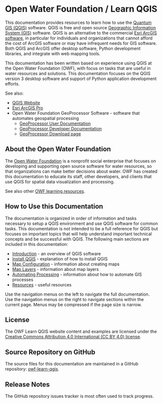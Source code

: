 # Open Water Foundation / Learn QGIS #

This documentation provides resources to learn how to use the [Quantum GIS (QGIS)](https://www.qgis.org) software.
QGIS is free and open source [Geographic Information System (GIS)](https://en.wikipedia.org/wiki/Geographic_information_system) software.
QGIS is an alternative to the commercial [Esri ArcGIS software](https://www.arcgis.com),
in particular for individuals and organizations that cannot afford the cost of ArcGIS software
or may have infrequent needs for GIS software.
Both QGIS and ArcGIS offer desktop software, Python development libraries, and integrate with web mapping tools.

This documentation has been written based on experience using QGIS at the Open Water Foundation (OWF),
with focus on tasks that are useful in water resources and solutions.
This documentation focuses on the QGIS version 3 desktop software and support of Python application development efforts.

See also:

* [QGIS Website](https://qgis.org/en/site/)
* [Esri ArcGIS Pro](https://www.esri.com/en-us/arcgis/products/arcgis-pro/overview)
* Open Water Foundation GeoProcessor Software - software that automates geospatial processing
	+ [GeoProcessor User Documentation](https://software.openwaterfoundation.org/geoprocessor/latest/doc-user/)
	+ [GeoProcessor Developer Documentation](https://software.openwaterfoundation.org/geoprocessor/latest/doc-dev/)
	* [GeoProcessor Download page](https://software.openwaterfoundation.org/geoprocessor/)

## About the Open Water Foundation ##

The [Open Water Foundation](https://openwaterfoundation.org) is a nonprofit social enterprise that focuses
on developing and supporting open source software for water resources, so that organizations can make better decisions about water.
OWF has created this documentation to educate its staff, other developers, and clients that use QGIS for spatial data visualization and processing.

See also other [OWF learning resources](https://learn.openwaterfoundation.org).

## How to Use this Documentation ##

The documentation is organized in order of information and tasks necessary to setup a QGIS environment and
use QGIS software for common tasks.
This documentation is not intended to be a full reference for QGIS but focuses on important topics that
will help understand important technical concepts and be successful with QGIS. 
The following main sections are included in this documentation: 

- [Introduction](introduction.md) - an overview of QGIS software
- [Install QGIS](install-qgis/install-qgis.md) - explanation of how to install QGIS
- [Map Configuration](map-config/overview.md) - information about creating maps
- [Map Layers](map-layers/overview.md) - information about map layers 
- [Automating Processing](automation/overview.md) - information about how to automate GIS processes
- [Resources](resources.md) - useful resources

Use the navigation menus on the left to navigate the full documentation.
Use the navigation menus on the right to navigate sections within the current page.
Menus may be compressed if the page size is narrow.

## License ##

The OWF Learn QGIS website content and examples are licensed under the
[Creative Commons Attribution 4.0 International (CC BY 4.0) license](https://creativecommons.org/licenses/by/4.0/).

## Source Repository on GitHub

The source files for this documentation are maintained in a GitHub repository:  [owf-learn-qgis](https://github.com/OpenWaterFoundation/owf-learn-qgis).

## Release Notes ##

The GitHub repository issues tracker is most often used to track progress.
